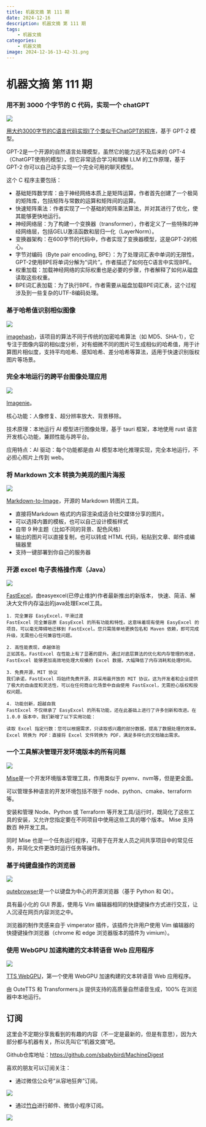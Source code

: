 ```yaml
---
title: 机器文摘 第 111 期
date: 2024-12-16
description: 机器文摘 第 111 期
tags: 
    - 机器文摘
categories: 
    - 机器文摘
image: 2024-12-16-13-42-31.png
---
```

# 机器文摘 第 111 期
### 用不到 3000 个字节的 C 代码，实现一个 chatGPT
![](2024-12-16-13-42-31.png)

[用大约3000字节的C语言代码实现l了个类似于ChatGPT的程序](https://nicholas.carlini.com/writing/2023/chat-gpt-2-in-c.html)，基于 GPT-2 模型。

GPT-2是一个开源的自然语言处理模型，虽然它的能力远不及后来的 GPT-4（ChatGPT使用的模型），但它非常适合学习和理解 LLM 的工作原理，基于 GPT-2 你可以自己动手实现一个完全可用的聊天模型。

这个 C 程序主要包括：

- 基础矩阵数学库：由于神经网络本质上是矩阵运算，作者首先创建了一个极简的矩阵库，包括矩阵与常数的运算和矩阵间的运算。
- 快速矩阵乘法：作者实现了一个基础的矩阵乘法算法，并对其进行了优化，使其能够更快地运行。
- 神经网络层：为了构建一个变换器（transformer），作者定义了一些特殊的神经网络层，包括GELU激活函数和层归一化（LayerNorm）。
- 变换器架构：在600字节的代码中，作者实现了变换器模型，这是GPT-2的核心。
- 字节对编码（Byte pair encoding, BPE）：为了处理词汇表中单词的无限性，GPT-2使用BPE将单词分解为“词片”。作者描述了如何在C语言中实现BPE。
- 权重加载：加载神经网络的实际权重也是必要的步骤，作者解释了如何从磁盘读取这些权重。
- BPE词汇表加载：为了执行BPE，作者需要从磁盘加载BPE词汇表，这个过程涉及到一些复杂的UTF-8编码处理。

### 基于哈希值识别相似图像
![](2024-12-16-13-42-55.png)

[imagehash](https://github.com/JohannesBuchner/imagehash)，该项目的算法不同于传统的加密哈希算法（如 MD5、SHA-1），它专注于图像内容的相似度分析，对有细微不同的图片可生成相似的哈希值，用于计算图片相似度，支持平均哈希、感知哈希、差分哈希等算法，适用于快速识别版权图片等场景。

### 完全本地运行的跨平台图像处理应用
![](2024-12-16-13-43-12.png)

[Imagenie](https://github.com/zhongweili/imagenie)。

核心功能：人像修复、超分辨率放大、背景移除。

技术原理：本地运行 AI 模型进行图像处理，基于 tauri 框架，本地使用 rust 语言开发核心功能，兼顾性能与跨平台。

应用特点：AI 驱动：每个功能都是由 AI 模型本地化推理实现，完全本地运行，不必担心照片上传到 web。

### 将 Markdown 文本 转换为美观的图片海报
![](2024-12-16-13-43-47.png)

[Markdown-to-Image](https://github.com/gcui-art/markdown-to-image)，开源的 Markdown 转图片工具。
- 直接将Markdown 格式的内容渲染成适合社交媒体分享的图片。
- 可以选择内置的模板，也可以自己设计模板样式
- 自带 9 种主题（比如不同的背景、配色风格）
- 输出的图片可以直接复制，也可以转成 HTML 代码，粘贴到文章、邮件或编辑器里
- 支持一键部署到你自己的服务器

### 开源 excel 电子表格操作库（Java）
![](2024-12-16-13-44-01.png)

[FastExcel](https://github.com/CodePhiliaX/fastexcel)，由easyexcel(已停止维护)作者最新推出的新版本， 快速、简洁、解决大文件内存溢出的java处理Excel工具。

>
    1. 完全兼容 EasyExcel，平滑过渡
    FastExcel 完全兼容原 EasyExcel 的所有功能和特性。这意味着现有使用 EasyExcel 的项目，可以毫无障碍地迁移到 FastExcel。您只需简单地更换包名和 Maven 依赖，即可完成升级，无需担心任何兼容性问题。

    2. 高性能表现，卓越体验
    正如其名，FastExcel 在性能上有了显著的提升。通过对底层算法的优化和内存管理的改进，FastExcel 能够更加高效地处理大规模的 Excel 数据，大幅降低了内存消耗和处理时间。

    3. 免费开源，MIT 协议
    我们承诺，FastExcel 将始终免费开源，并采用最开放的 MIT 协议。这为开发者和企业提供了极大的自由度和灵活性，可以在任何商业化场景中自由使用 FastExcel，无需担心版权和授权问题。

    4. 功能创新，超越自我
    FastExcel 不仅继承了 EasyExcel 的所有功能，还在此基础上进行了许多创新和改进。在 1.0.0 版本中，我们新增了以下实用功能：

    读取 Excel 指定行数：您可以根据需求，只读取感兴趣的部分数据，提高了数据处理的效率。
    Excel 转换为 PDF：直接将 Excel 文件转换为 PDF，满足多样化的文档输出需求。

### 一个工具解决管理开发环境版本的所有问题
![](2024-12-16-13-44-17.png)

[Mise](https://mise.jdx.dev/about.html)是一个开发环境版本管理工具，作用类似于 pyenv、nvm等，但是更全面。

可以管理多种语言的开发环境包括不限于 node、python、cmake、terraform等。

安装和管理 Node、Python 或 Terraform 等开发工具/运行时，既简化了这些工具的安装，又允许您指定要在不同项目中使用这些工具的哪个版本。 Mise 支持 数百 种开发工具。

同时 Mise 也是一个任务运行程序，可用于在开发人员之间共享项目中的常见任务，并简化文件更改时运行任务等操作。

### 基于纯键盘操作的浏览器
![](2024-12-16-13-44-28.png)

[qutebrowser](https://www.qutebrowser.org/)是一个以键盘为中心的开源浏览器（基于 Python 和 Qt）。

具有最小化的 GUI 界面，使用与 Vim 编辑器相同的快捷键操作方式进行交互，让人沉浸在网页内容浏览之中。

浏览器的制作灵感来自于 vimperator 插件，该插件允许用户使用 Vim 编辑器的快捷键操作浏览器（chrome 和 edge 浏览器版本的插件为 vimium）。

### 使用 WebGPU 加速构建的文本转语音 Web 应用程序
![](2024-12-16-13-46-48.png)

[TTS WebGPU](https://github.com/huggingface/transformers.js-examples/tree/main/text-to-speech-webgpu)，第一个使用 WebGPU 加速构建的文本转语音 Web 应用程序。

由 OuteTTS 和 Transformers.js 提供支持的高质量自然语音生成，100% 在浏览器中本地运行。

## 订阅
这里会不定期分享我看到的有趣的内容（不一定是最新的，但是有意思），因为大部分都与机器有关，所以先叫它“机器文摘”吧。

Github仓库地址：https://github.com/sbabybird/MachineDigest

喜欢的朋友可以订阅关注：

- 通过微信公众号“从容地狂奔”订阅。

![](../weixin.jpg)

- 通过[竹白](https://zhubai.love/)进行邮件、微信小程序订阅。

![](../zhubai.jpg)